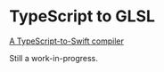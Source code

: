 # TypeScript to GLSL
 [A TypeScript-to-Swift compiler](https://jarble.github.io/typescript-to-glsl/typescript_to_glsl.html#function%20add(a,b):number%7B%0Areturn%20a%20+%20b;%0A%7D)

Still a work-in-progress.
